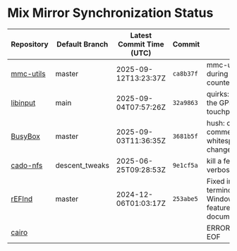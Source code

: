 # Mix Mirror Synchronization Status

| Repository | Default Branch | Latest Commit Time (UTC) | Commit | Message | Last Synced |
|---|---|---|---|---|---|
| [mmc-utils](git@github.com:mix-mirror/mmc-utils.git) | master | 2025-09-12T13:23:37Z | `ca8b37f` | mmc-utils: Warn during rpmb read-counter on expiry | 2025-09-19T22:22:27Z |
| [libinput](git@github.com:mix-mirror/libinput.git) | main | 2025-09-04T07:57:26Z | `32a9863` | quirks: Add quirks for the GPD MicroPC 2 touchpad | 2025-09-19T22:22:32Z |
| [BusyBox](git@github.com:mix-mirror/busybox.git) | master | 2025-09-03T11:36:35Z | `3681b5f` | hush: changes to comments and whitespace, no code changes | 2025-09-19T22:22:35Z |
| [cado-nfs](git@github.com:mix-mirror/cado-nfs.git) | descent_tweaks | 2025-06-25T09:28:53Z | `9e1cf5a` | kill a few extra verbose_output_vfprintf | 2025-09-19T22:22:34Z |
| [rEFInd](git@github.com:mix-mirror/rEFInd.git) | master | 2024-12-06T01:03:17Z | `253abe5` | Fixed incorrect terminology about the Windows fast startup feature in documentation | 2025-09-19T22:22:44Z |
| [cairo](git@github.com:mix-mirror/cairo.git) |  |  |  | ERROR: push target: EOF | 2025-09-19T22:30:59Z |
